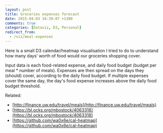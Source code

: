 ```yaml
---
layout: post
title: Groceries expenses forecast
date: 2015-04-03 16:39:07 +1300
comments: true
categories: [Dataviz, D3, Personal]
redirect_from:
  - /viz/meal-expenses
---
```


Here is a small D3 calendar/heatmap visualisation I tried to do to understand how many days’ worth of food would our groceries shopping cover.

<!-- more -->

Input data is each food-related expense, and daily food budget (budget per meal \* number of meals). Expenses are then spread on the days they (should) cover, according to the daily food budget. If multiple expenses cover the same day, the day's food expense increases above the daily food budget threshold.

Related:

- [http://finance.uw.edu/travel/meals](http://finance.uw.edu/travel/meals)
- [https://bl.ocks.org/mbostock/4063318](https://bl.ocks.org/mbostock/4063318)
- [https://github.com/wa0x6e/cal-heatmap](https://github.com/wa0x6e/cal-heatmap)

<style>
    body {
      shape-rendering: crispEdges;
    }

    .day {
      fill: rgba(0, 0, 0, 0.03);
    }

    .day.today, .day:hover {
      stroke: #333;
    }

    .month {
      fill: none;
      stroke: #333;
    }

    .label {
      font-size: 2em;
    }

    /* Read Yellow Green */
    .RdYlGn .q0-11{fill:rgba(0,104,55, 0.8);}
    .RdYlGn .q1-11{fill:rgba(26,152,80, 0.8);}
    .RdYlGn .q2-11{fill:rgba(102,189,99, 0.8);}
    .RdYlGn .q3-11{fill:rgba(166,217,106, 0.8);}
    .RdYlGn .q4-11{fill:rgba(217,239,139, 0.8);}
    .RdYlGn .q5-11{fill:rgba(255,255,191, 0.8);}
    .RdYlGn .q6-11{fill:rgba(254,224,139, 0.8);}
    .RdYlGn .q7-11{fill:rgba(253,174,97, 0.8);}
    .RdYlGn .q8-11{fill:rgba(244,109,67, 0.8);}
    .RdYlGn .q9-11{fill:rgba(215,48,39, 0.8);}
    .RdYlGn .q10-11{fill:rgba(165,0,38, 0.8);}
</style>

<div id="viz"></div>

<script src="/assets/data/d3.min.js"></script>

<script src="/assets/data/groceries-expenses-forecast/script.js"></script>
